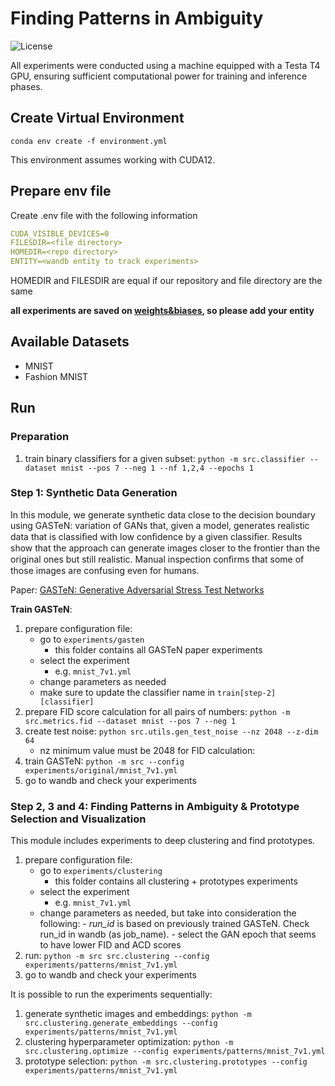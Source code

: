 # Finding Patterns in Ambiguity

![License](https://img.shields.io/static/v1?label=license&message=CC-BY-NC-ND-4.0&color=green)

All experiments were conducted using a machine equipped with a Testa T4 GPU, ensuring sufficient computational power for training and inference phases.

## Create Virtual Environment

```ssh
conda env create -f environment.yml
```

This environment assumes working with CUDA12.

## Prepare env file

Create .env file with the following information
```yaml
CUDA_VISIBLE_DEVICES=0
FILESDIR=<file directory>
HOMEDIR=<repo directory>
ENTITY=<wandb entity to track experiments>
```
HOMEDIR and FILESDIR are equal if our repository and file directory are the same

**all experiments are saved on [weights&biases](https://wandb.ai/home), so please add your entity**

## Available Datasets

- MNIST
- Fashion MNIST

## Run

### Preparation

1. train binary classifiers for a given subset: `python -m src.classifier --dataset mnist --pos 7 --neg 1 --nf 1,2,4 --epochs 1`

### Step 1: Synthetic Data Generation

In this module, we generate synthetic data close to the decision boundary using GASTeN: variation of GANs that, given a model, generates realistic data that is classiﬁed with low conﬁdence by a given classiﬁer. Results show that the approach can generate images closer to the frontier than the original ones but still realistic. Manual inspection conﬁrms that some of those images are confusing even for humans.

Paper: [GASTeN: Generative Adversarial Stress Test Networks](https://link.springer.com/epdf/10.1007/978-3-031-30047-9_8?sharing_token=XGbq9zmVBDFAEaM4r1AAp_e4RwlQNchNByi7wbcMAY55SAL6inraGCkI72KOuzssTzewKWv51v_1pft7j7WJRbiAzL0vaTmG2vf4gs1QhnZ3lV72H7zSKLWQESXZjq5-1pg77WEnt2EHZaN2b51chvHsO6TW3tiGXSVhUgy87Ts%3D)

**Train GASTeN**:

1. prepare configuration file:
    - go to `experiments/gasten`
        -  this folder contains all GASTeN paper experiments
    - select the experiment
        - e.g. `mnist_7v1.yml`
    - change parameters as needed
    - make sure to update the classifier name in `train[step-2][classifier]`
3. prepare FID score calculation for all pairs of numbers: `python -m src.metrics.fid --dataset mnist --pos 7 --neg 1`
4. create test noise: `python src.utils.gen_test_noise --nz 2048 --z-dim 64`
   - nz minimum value must be 2048 for FID calculation: 
5. train GASTeN: `python -m src --config experiments/original/mnist_7v1.yml`
6. go to wandb and check your experiments

### Step 2, 3 and 4: Finding Patterns in Ambiguity & Prototype Selection and Visualization

This module includes experiments to deep clustering and find prototypes.

1. prepare configuration file:
   - go to `experiments/clustering`
        - this folder contains all clustering + prototypes experiments
   - select the experiment
        - e.g. `mnist_7v1.yml`
   - change parameters as needed, but take into consideration the following:
         - *run_id* is based on previously trained GASTeN. Check run_id in wandb (as job_name).
         - select the GAN epoch that seems to have lower FID and ACD scores
2. run: `python -m src src.clustering --config experiments/patterns/mnist_7v1.yml`
3. go to wandb and check your experiments

It is possible to run the experiments sequentially:
1. generate synthetic images and embeddings: `python -m src.clustering.generate_embeddings --config experiments/patterns/mnist_7v1.yml`
2. clustering hyperparameter optimization: `python -m src.clustering.optimize --config experiments/patterns/mnist_7v1.yml`
3. prototype selection: `python -m src.clustering.prototypes --config experiments/patterns/mnist_7v1.yml`
